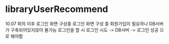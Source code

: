 # libraryUserRecommend
10.07 회의 이후
로그인 화면 구성중
로그인 화면 구성 중 회원가입이 필요하나 DB서버가 구축되어있지않아 불가능
로그인을 할 시 로그인 시도 -> DB서버 -> 로그인 성공 으로 해야함
